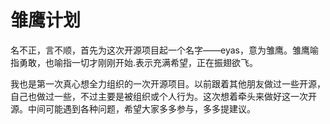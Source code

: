
# 雏鹰计划

名不正，言不顺，首先为这次开源项目起一个名字——eyas，意为雏鹰。雏鹰喻指勇敢，也喻指一切才刚刚开始.表示充满希望，正在振翅欲飞。

我也是第一次真心想全力组织的一次开源项目。以前跟着其他朋友做过一些开源，自己也做过一些，不过主要是被组织或个人行为。这次想着牵头来做好这一次开源。中间可能遇到各种问题，希望大家多多参与，多多提建议。





